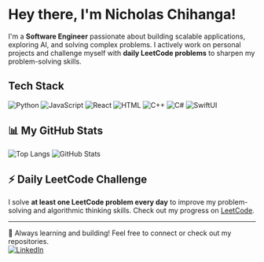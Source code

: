 # Hey there, I'm Nicholas Chihanga!

I'm a **Software Engineer** passionate about building scalable applications, exploring AI, and solving complex problems. I actively work on personal projects and challenge myself with **daily LeetCode problems** to sharpen my problem-solving skills.

## Tech Stack
![Python](https://camo.githubusercontent.com/d1652ce9d9e41d898ea03bd8772e8accb903947dc6bba2a410d76462f7d63d1b/68747470733a2f2f63646e2e6a7364656c6976722e6e65742f67682f64657669636f6e732f64657669636f6e2f69636f6e732f707974686f6e2f707974686f6e2d6f726967696e616c2e737667)
![JavaScript](https://camo.githubusercontent.com/426c1121b29abc64a6b1af1e3aa3091abb38e39c87054720b765af1425c74e7f/68747470733a2f2f63646e2e6a7364656c6976722e6e65742f67682f64657669636f6e732f64657669636f6e2f69636f6e732f6a6176617363726970742f6a6176617363726970742d6f726967696e616c2e737667)
![React](https://w7.pngwing.com/pngs/235/872/png-transparent-react-computer-icons-redux-javascript-others-logo-symmetry-nodejs-thumbnail.png)
![HTML](https://camo.githubusercontent.com/6647554cf19482c32acc6a6a3b8bd68b845fafabd474595e7e92dead3075c3ea/68747470733a2f2f63646e2e6a7364656c6976722e6e65742f67682f64657669636f6e732f64657669636f6e2f69636f6e732f68746d6c352f68746d6c352d6f726967696e616c2e737667)
![C++](https://w7.pngwing.com/pngs/579/803/png-transparent-the-c-programming-language-programmer-computer-programming-programming-blue-logo-computer-program.png)
![C#](https://camo.githubusercontent.com/2d9be2cdbe847aa58cefeb401833777b9330a5d91389066137fc1c84589eabfe/68747470733a2f2f63646e2e6a7364656c6976722e6e65742f67682f64657669636f6e732f64657669636f6e2f69636f6e732f6373686172702f6373686172702d6f726967696e616c2e737667)
![SwiftUI](https://static.apphud.com/blog/posts/61e5c74bb9efa3000fbb92be/thumb_a6e1a8ba-8202-4899-a701-de91d0e99f4c.png)

## 📊 My GitHub Stats
![Top Langs](https://github-readme-stats.vercel.app/api/top-langs/?username=milkylane&layout=compact&theme=dark)
![GitHub Stats](https://github-readme-streak-stats.herokuapp.com/?user=milkylane&theme=dark)

## ⚡ Daily LeetCode Challenge
I solve **at least one LeetCode problem every day** to improve my problem-solving and algorithmic thinking skills. Check out my progress on [LeetCode](https://leetcode.com/u/Nicksc/).

---
🚀 Always learning and building! Feel free to connect or check out my repositories.  
[![LinkedIn](https://img.shields.io/badge/LinkedIn-0A66C2?style=flat&logo=linkedin&logoColor=white)](https://www.linkedin.com/in/nickstc/)
